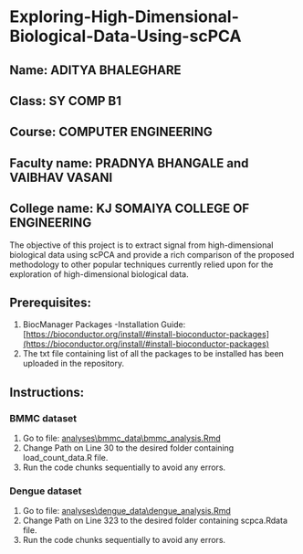 # Exploring-High-Dimensional-Biological-Data-Using-scPCA

## Name: ADITYA BHALEGHARE
## Class: SY COMP B1
## Course: COMPUTER ENGINEERING
## Faculty name: PRADNYA BHANGALE and VAIBHAV VASANI
## College name: KJ SOMAIYA COLLEGE OF ENGINEERING

The objective of this project is to extract signal from high-dimensional biological data using scPCA and provide a rich comparison of the proposed methodology to other popular techniques currently relied upon for the exploration of high-dimensional biological data.

## Prerequisites:
1. BiocManager Packages -Installation Guide: [https://bioconductor.org/install/#install-bioconductor-packages](https://bioconductor.org/install/#install-bioconductor-packages)
2. The txt file containing list of all the packages to be installed has been uploaded in the repository.   

## Instructions:
### BMMC dataset
1. Go to file: [analyses\bmmc_data\bmmc_analysis.Rmd](analyses\bmmc_data\bmmc_analysis.Rmd)
2. Change Path on Line 30 to the desired folder containing load_count_data.R file.
3. Run the code chunks sequentially to avoid any errors. 

### Dengue dataset
1. Go to file: [analyses\dengue_data\dengue_analysis.Rmd](analyses\dengue_data\dengue_analysis.Rmd)
2. Change Path on Line 323 to the desired folder containing scpca.Rdata file.
3. Run the code chunks sequentially to avoid any errors.



